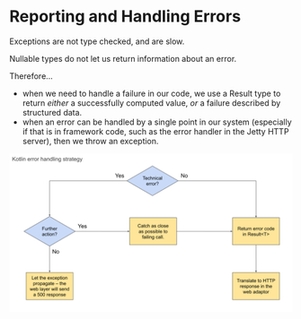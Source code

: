 # Reporting and Handling Errors

Exceptions are not type checked, and are slow.

Nullable types do not let us return information about an error.

Therefore...

 * when we need to handle a failure in our code, we use a Result type to return _either_ a successfully computed value, _or_ a failure described by structured data.
 * when an error can be handled by a single point in our system (especially if that is in framework code, such as the error handler in the Jetty HTTP server), then we throw an exception.

![Exception or Result?](error-reporting.svg)

